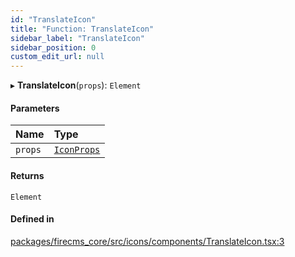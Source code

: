 ```yaml
---
id: "TranslateIcon"
title: "Function: TranslateIcon"
sidebar_label: "TranslateIcon"
sidebar_position: 0
custom_edit_url: null
---
```


▸ **TranslateIcon**(`props`): `Element`

#### Parameters

| Name | Type |
| :------ | :------ |
| `props` | [`IconProps`](../types/IconProps.md) |

#### Returns

`Element`

#### Defined in

[packages/firecms_core/src/icons/components/TranslateIcon.tsx:3](https://github.com/FireCMSco/firecms/blob/d45f3739/packages/firecms_core/src/icons/components/TranslateIcon.tsx#L3)
